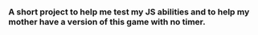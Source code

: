 ### A short project to help me test my JS abilities and to help my mother have a version of this game with no timer.